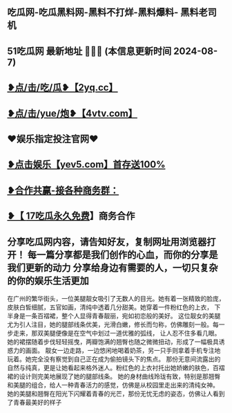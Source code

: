 吃瓜网-吃瓜黑料网-黑料不打烊-黑料爆料- 黑料老司机
 -------------------------------------
51吃瓜网 最新地址 🍉🍉🍉 (本信息更新时间 2024-08-7)
-----------------------------------------
<a href="https://2yq.cc">❥点/击/吃/瓜❥【2yq.cc】</a>
-----------------------------------------
<a href="https://4vtv.com">❥点/击/yue/炮❥【4vtv.com】</a> 
-----------------------------------------
♥️娱乐指定投注官网♥️
-----------------------------------------
<a href="https://yev5.com ">❥点击娱乐【yev5.com】首存送100%
 -------------------------------------
❥合作共赢-接各种商务群：
 -------------------------------------
❥【 <a href="https://t.me/GM_51cg1">17吃瓜永久免费</a>】商务合作
 -------------------------------------
分享吃瓜网内容，请告知好友，复制网址用浏览器打开！ 每一篇分享都是我们创作的心血，而你的分享是我们更新的动力
分享给身边有需要的人，一切只复杂的你的娱乐生活更加
 ------------------------------------
在广州的繁华街头，一位美腿靓女吸引了无数人的目光。她有着一张精致的脸庞，皮肤白皙细腻，五官如画，清纯中透着几分甜美。她穿着一件粉红色的上衣，
下半身是一条百褶裙，整个人显得青春靓丽，宛如初恋般的美好。
这位靓女的美腿尤为引人注目，她的腿部线条优美，光滑白嫩，修长而匀称，仿佛雕刻一般。每一步走来，那双美腿便像是在空气中划过一道优雅的弧线，
让人忍不住多看几眼。她的裙摆随着步伐轻轻摇曳，两瓣饱满的翘臀也随之微微扭动，形成了一幅极具诱惑力的画面。
靓女一边走路，一边悠闲地喝着奶茶，另一只手则拿着手机专注地玩着。她完全没有察觉到自己正在成为偷拍镜头下的焦点。
那份无意间流露出的自然与纯真，更是让她看起来格外迷人。粉红色的上衣衬托出她娇嫩的肤色，百褶裙的设计则完美地展现了她的腿部线条。
她的身材曲线玲珑有致，特别是那翘臀和美腿的组合，给人一种青春活力的感觉，仿佛是从校园里走出来的清纯女神。
她的美腿和翘臀在阳光下闪耀着青春的光芒，那份无忧无虑的姿态，仿佛让人看到了青春最美好的样子
